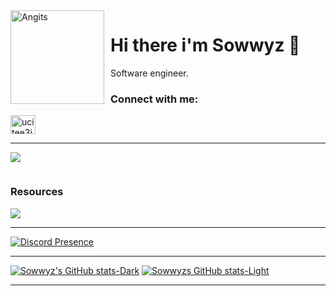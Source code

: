<img width="150" height="150" align="left" style="float: left; margin: 0 10px 0 0;" alt="Angits" src="https://avatars.githubusercontent.com/u/101424755?v=4">

# Hi there i'm Sowwyz 🦝

Software engineer.

<h3 align="left">Connect with me:</h3>
<a href="https://www.youtube.com/channel/Sowwyz1337" target="blank"><img align="center" src="https://raw.githubusercontent.com/rahuldkjain/github-profile-readme-generator/master/src/images/icons/Social/youtube.svg" alt="ucitee3jz6cxmpgb1tnoroqg" height="30" width="40" /></a>

---

![](https://komarev.com/ghpvc/?username=Sowwyz&color=blue)


<div align="auto" style="display: inline-block;">
    <h3 align="auto">Resources </h1>
        <img src="https://skillicons.dev/icons?i=javascript,ts,py,java,cs,cpp,html,css,nodejs,angular,django,spring,dotnet,postgres,vscode&perline=8" />
</div>

---
[![Discord Presence](https://lanyard.cnrad.dev/api/394251966571872256)](https://discord.com/users/394251966571872256)

---



[![Sowwyz's GitHub stats-Dark](https://github-readme-stats.vercel.app/api?username=Sowwyz&show_icons=true&theme=dark#gh-dark-mode-only)](https://github.com/anuraghazra/github-readme-stats#gh-dark-mode-only)
[![Sowwyzs GitHub stats-Light](https://github-readme-stats.vercel.app/api?username=Sowwyz&show_icons=true&theme=default#gh-light-mode-only)](https://github.com/anuraghazra/github-readme-stats#gh-light-mode-only)

----

